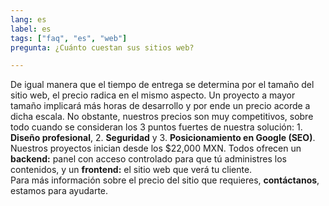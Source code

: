 ```yaml
---
lang: es
label: es
tags: ["faq", "es", "web"]
pregunta: ¿Cuánto cuestan sus sitios web?

---
```


De igual manera que el tiempo de entrega se determina por el tamaño del sitio web, el precio radica en el mismo aspecto. Un proyecto a mayor tamaño implicará más horas de desarrollo y por ende un precio acorde a dicha escala.
No obstante, nuestros precios son muy competitivos, sobre todo cuando se consideran los 3 puntos fuertes de nuestra solución: 1. **Diseño profesional**, 2. **Seguridad** y 3. **Posicionamiento en Google (SEO)**.  
Nuestros proyectos inician desde los $22,000 MXN. Todos ofrecen un **backend:** panel con acceso controlado para que tú administres los contenidos, y un **frontend:** el sitio web que verá tu cliente.  
Para más información sobre el precio del sitio que requieres, **contáctanos**, estamos para ayudarte.